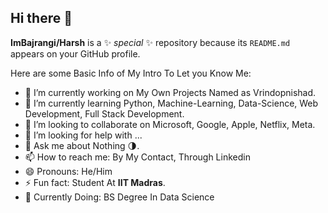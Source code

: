 ## Hi there 👋


**ImBajrangi/Harsh** is a ✨ _special_ ✨ repository because its `README.md` appears on your GitHub profile.

Here are some Basic Info of My Intro To Let you Know Me:

- 🔭 I’m currently working on My Own Projects Named as Vrindopnishad. 
- 🌱 I’m currently learning Python, Machine-Learning, Data-Science, Web Development, Full Stack Development.
- 👯 I’m looking to collaborate on Microsoft, Google, Apple, Netflix, Meta.
- 🤔 I’m looking for help with ...
- 💬 Ask me about Nothing 🌗.
- 📫 How to reach me: By My Contact, Through Linkedin
- 😄 Pronouns: He/Him
- ⚡ Fun fact: Student At **IIT Madras**.
- 📖 Currently Doing: BS Degree In Data Science
